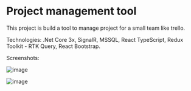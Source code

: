 # Project management tool

This project is build a tool to manage project for a small team like trello.

Technologies: .Net Core 3x, SignalR, MSSQL, React TypeScript, Redux Toolkit - RTK Query, React Bootstrap.

Screenshots:

![image](https://user-images.githubusercontent.com/7054426/142354138-c28a1286-8b3e-495d-acd0-d6fae081ce79.png)

 ![image](https://user-images.githubusercontent.com/7054426/144070185-6b5bdb8f-7f2a-406f-a80d-cbbae754d77c.png)
